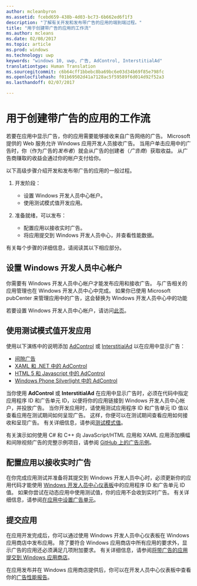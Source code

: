 ```yaml
---
author: mcleanbyron
ms.assetid: fcebd659-438b-4d03-bc73-6b662ed6f1f3
description: "了解有关开发和发布带广告的应用的端到端过程。"
title: "用于创建带广告的应用的工作流"
ms.author: mcleans
ms.date: 02/08/2017
ms.topic: article
ms.prod: windows
ms.technology: uwp
keywords: "windows 10, uwp, 广告, AdControl, InterstitialAd"
translationtype: Human Translation
ms.sourcegitcommit: c6b64cff1bbebc8ba69bc6e03d34b69f85e798fc
ms.openlocfilehash: f01b69502d41a7128ac5f59589f6d014d92f52a3
ms.lasthandoff: 02/07/2017

---
```


# <a name="workflows-for-creating-apps-with-ads"></a>用于创建带广告的应用的工作流




若要在应用中显示广告，你的应用需要能够接收来自广告网络的广告。 Microsoft 提供的 Web 服务允许 Windows 应用开发人员接收广告。 当用户单击应用中的广告时，你（作为广告的*发布者*）就会从广告的创建者（*广告商*）获取收益。 从广告商赚取的收益会通过你的帐户支付给你。

以下高级步骤介绍开发和发布带广告的应用的一般过程。

1.  开发阶段：

    * 设置 Windows 开发人员中心帐户。
    * 使用测试模式值开发应用。

2.  准备就绪，可以发布：

    * 配置应用以接收实时广告。
    * 将应用提交到 Windows 开发人员中心，并查看性能数据。

有关每个步骤的详细信息，请阅读其以下相应部分。

## <a name="set-up-your-windows-dev-center-account"></a>设置 Windows 开发人员中心帐户

你需要有 Windows 开发人员中心帐户才能发布应用和接收广告。 与广告相关的应用管理也在 Windows 开发人员中心中完成。 如果你已使用 Microsoft pubCenter 来管理应用中的广告，这会替换为 Windows 开发人员中心中的功能

若要设置 Windows 开发人员中心帐户，请访问[此页](http://go.microsoft.com/fwlink/p/?LinkId=615100)。

## <a name="develop-your-app-using-test-mode-values"></a>使用测试模式值开发应用

使用以下演练中的说明添加 [AdControl](https://msdn.microsoft.com/library/windows/apps/microsoft.advertising.winrt.ui.adcontrol.aspx) 或 [InterstitialAd](https://msdn.microsoft.com/library/windows/apps/microsoft.advertising.winrt.ui.interstitialad.aspx) 以在应用中显示广告：

-   [间隙广告](interstitial-ads.md)
-   [XAML 和 .NET 中的 AdControl](adcontrol-in-xaml-and--net.md)
-   [HTML 5 和 Javascript 中的 AdControl](adcontrol-in-html-5-and-javascript.md)
-   [Windows Phone Silverlight 中的 AdControl](adcontrol-in-windows-phone-silverlight.md)

当你使用 **AdControl** 或 **InterstitialAd** 在应用中显示广告时，必须在代码中指定应用程序 ID 和广告单元 ID，以便将你的应用链接到 Windows 开发人员中心帐户，并投放广告。 当你开发应用时，请使用测试应用程序 ID 和广告单元 ID 值以查看应用在测试期间如何呈现广告。 这样，你便可以在测试期间查看应用如何接收和呈现广告。 有关详细信息，请参阅[测试模式值](test-mode-values.md)。

有关演示如何使用 C# 和 C++ 向 JavaScript/HTML 应用和 XAML 应用添加横幅和间隙视频广告的完整示例项目，请参阅 [GitHub 上的广告示例](http://aka.ms/githubads)。

## <a name="configure-your-app-to-receive-live-ads"></a>配置应用以接收实时广告

在你完成应用测试并准备将其提交到 Windows 开发人员中心时，必须更新你的应用代码才能使用 [Windows 开发人员中心仪表板](https://msdn.microsoft.com/library/windows/apps/mt170658.aspx)中的应用程序 ID 和广告单元 ID 值。 如果你尝试在动态应用中使用测试值，你的应用不会收到实时广告。 有关详细信息，请参阅[在应用中设置广告单元](set-up-ad-units-in-your-app.md)。

## <a name="submit-your-app"></a>提交应用

在应用开发完成后，你可以通过使用 Windows 开发人员中心仪表板在 Windows 应用商店中发布应用。 除了要符合 Windows 应用商店中所有应用的要求外，显示广告的应用还必须满足几项附加要求。 有关详细信息，请参阅[将带广告的应用提交到 Windows 应用商店](submit-an-app-with-ads-to-the-windows-store.md)。

在应用发布并在 Windows 应用商店提供后，你可以在开发人员中心仪表板中查看你的[广告性能报告](../publish/advertising-performance-report.md)。

 

 

